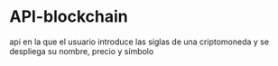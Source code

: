 # API-blockchain
api en la que el usuario introduce las siglas de una criptomoneda y se despliega su nombre, precio y símbolo

